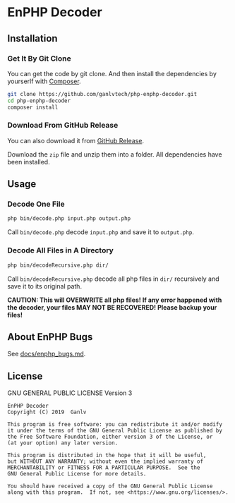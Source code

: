 # EnPHP Decoder

## Installation

### Get It By Git Clone

You can get the code by git clone. And then install the dependencies by yourserlf with [Composer](http://getcomposer.org/).

```bash
git clone https://github.com/ganlvtech/php-enphp-decoder.git
cd php-enphp-decoder
composer install
```

### Download From GitHub Release

You can also download it from [GitHub Release](https://github.com/ganlvtech/php-enphp-decoder/releases).

Download the `zip` file and unzip them into a folder. All dependencies have been installed.

## Usage

### Decode One File

```bash
php bin/decode.php input.php output.php
```

Call `bin/decode.php` decode `input.php` and save it to `output.php`.

### Decode All Files in A Directory

```bash
php bin/decodeRecursive.php dir/
```

Call `bin/decodeRecursive.php` decode all php files in `dir/` recursively and save it to its original path.

**CAUTION: This will OVERWRITE all php files! If any error happened with the decoder, your files MAY NOT BE RECOVERED! Please backup your files!**

## About EnPHP Bugs

See [docs/enphp_bugs.md](docs/enphp_bugs.md).

## License

GNU GENERAL PUBLIC LICENSE Version 3

    EnPHP Decoder
    Copyright (C) 2019  Ganlv

    This program is free software: you can redistribute it and/or modify
    it under the terms of the GNU General Public License as published by
    the Free Software Foundation, either version 3 of the License, or
    (at your option) any later version.

    This program is distributed in the hope that it will be useful,
    but WITHOUT ANY WARRANTY; without even the implied warranty of
    MERCHANTABILITY or FITNESS FOR A PARTICULAR PURPOSE.  See the
    GNU General Public License for more details.

    You should have received a copy of the GNU General Public License
    along with this program.  If not, see <https://www.gnu.org/licenses/>.
